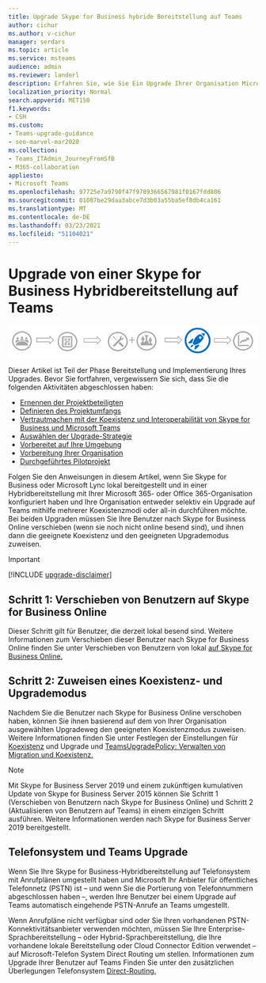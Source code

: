 ```yaml
---
title: Upgrade Skype for Business hybride Bereitstellung auf Teams
author: cichur
ms.author: v-cichur
manager: serdars
ms.topic: article
ms.service: msteams
audience: admin
ms.reviewer: landerl
description: Erfahren Sie, wie Sie Ein Upgrade Ihrer Organisation Microsoft Teams einer Skype for Business Hybridbereitstellung durchführen.
localization_priority: Normal
search.appverid: MET150
f1.keywords:
- CSH
ms.custom:
- Teams-upgrade-guidance
- seo-marvel-mar2020
ms.collection:
- Teams_ITAdmin_JourneyFromSfB
- M365-collaboration
appliesto:
- Microsoft Teams
ms.openlocfilehash: 97725e7a9790f47f9789366567981f0167fdd806
ms.sourcegitcommit: 01087be29daa3abce7d3b03a55ba5ef8db4ca161
ms.translationtype: MT
ms.contentlocale: de-DE
ms.lasthandoff: 03/23/2021
ms.locfileid: "51104021"
---
```

# <a name="upgrade-from-a-skype-for-business-hybrid-deployment-to-teams"></a>Upgrade von einer Skype for Business Hybridbereitstellung auf Teams

![Phasen des Upgradewegs, mit Betonung auf der Bereitstellungs- und Implementierungsphase](media/upgrade-banner-deployment.png "Phasen des Upgradewegs, mit Betonung auf der Bereitstellungs- und Implementierungsphase")

Dieser Artikel ist Teil der Phase Bereitstellung und Implementierung Ihres Upgrades. Bevor Sie fortfahren, vergewissern Sie sich, dass Sie die folgenden Aktivitäten abgeschlossen haben:

- [Ernennen der Projektbeteiligten](upgrade-enlist-stakeholders.md)
- [Definieren des Projektumfangs](./upgrade-define-project-scope.md)
- [Vertrautmachen mit der Koexistenz und Interoperabilität von Skype for Business und Microsoft Teams](./teams-and-skypeforbusiness-coexistence-and-interoperability.md)
- [Auswählen der Upgrade-Strategie](upgrade-and-coexistence-of-skypeforbusiness-and-teams.md)
- [Vorbereitet auf Ihre Umgebung](./upgrade-prepare-environment.md)
- [Vorbereitung Ihrer Organisation](./upgrade-prepare-organization.md)
- [Durchgeführtes Pilotprojekt](./pilot-essentials.md)

Folgen Sie den Anweisungen in diesem Artikel, wenn Sie Skype for Business oder Microsoft Lync lokal bereitgestellt und in einer Hybridbereitstellung mit Ihrer Microsoft 365- oder Office 365-Organisation konfiguriert haben und Ihre Organisation entweder selektiv ein Upgrade auf Teams mithilfe mehrerer Koexistenzmodi oder all-in durchführen möchte. Bei beiden Upgraden müssen Sie Ihre Benutzer nach Skype for Business Online verschieben (wenn sie noch nicht online besend sind), und ihnen dann die geeignete Koexistenz und den geeigneten Upgrademodus zuweisen.

> [!IMPORTANT]
> [!INCLUDE [upgrade-disclaimer](includes/upgrade-disclaimer.md)]

## <a name="step-1-move-users-to-skype-for-business-online"></a>Schritt 1: Verschieben von Benutzern auf Skype for Business Online

Dieser Schritt gilt für Benutzer, die derzeit lokal besend sind. Weitere Informationen zum Verschieben dieser Benutzer nach Skype for Business Online finden Sie unter Verschieben von Benutzern von lokal [auf Skype for Business Online.](/skypeforbusiness/skype-for-business-hybrid-solutions/deploy-hybrid-connectivity/move-users-from-on-premises-to-skype-for-business-online)

## <a name="step-2-assign-a-coexistence-and-upgrade-mode"></a>Schritt 2: Zuweisen eines Koexistenz- und Upgrademodus

Nachdem Sie die Benutzer nach Skype for Business Online verschoben haben, können Sie ihnen basierend auf dem von Ihrer Organisation ausgewählten Upgradeweg den geeigneten Koexistenzmodus zuweisen. Weitere Informationen finden Sie unter Festlegen der Einstellungen für [Koexistenz](./setting-your-coexistence-and-upgrade-settings.md) und Upgrade und [TeamsUpgradePolicy: Verwalten von Migration und Koexistenz.](upgrade-to-teams-on-prem-tools.md)

> [!NOTE]
> Mit Skype for Business Server 2019 und einem zukünftigen kumulativen Update von Skype for Business Server 2015 können Sie Schritt 1 (Verschieben von Benutzern nach Skype for Business Online) und Schritt 2 (Aktualisieren von Benutzern auf Teams) in einem einzigen Schritt ausführen. Weitere Informationen werden nach Skype for Business Server 2019 bereitgestellt.

## <a name="phone-system-and-teams-upgrade"></a>Telefonsystem und Teams Upgrade

Wenn Sie Ihre Skype for Business-Hybridbereitstellung auf Telefonsystem mit Anrufplänen umgestellt haben und Microsoft Ihr Anbieter für öffentliches Telefonnetz (PSTN) ist – und wenn Sie die Portierung von Telefonnummern abgeschlossen haben –, werden Ihre Benutzer bei einem Upgrade auf Teams automatisch eingehende PSTN-Anrufe an Teams umgestellt.

Wenn Anrufpläne nicht verfügbar sind oder Sie Ihren vorhandenen PSTN-Konnektivitätsanbieter verwenden möchten, müssen Sie Ihre Enterprise-Sprachbereitstellung – oder Hybrid-Sprachbereitstellung, die Ihre vorhandene lokale Bereitstellung oder Cloud Connector Edition verwendet – auf Microsoft-Telefon System Direct Routing um stellen. Informationen zum Upgrade Ihrer Benutzer auf Teams Finden Sie unter den zusätzlichen Überlegungen Telefonsystem [Direct-Routing.](./direct-routing-landing-page.md)